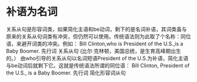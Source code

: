 # 补语为名词

关系从句是形容词类，如果简化主语和be动词，剩下的是名词补语，其词类虽与原来的关系从句词类有冲突，但仍然可以使用。传统语法则为此取了个名称：同位语，来避开词类的冲突。例如：
Bill Clinton,who is President of the U.S.,is a Baby Boomer.
先行词 关系从句
(比尔·克林顿，美国总统，是生育高峰期出生的。）
由who引导的关系从句以名词短语President of the U.S.为补语，简化主语与be动词后就剩下它。这就是传统语法所谓的同位语：
Bill Clinton, President of the U.S., is a Baby Boomer.
先行词 简化形容词从句